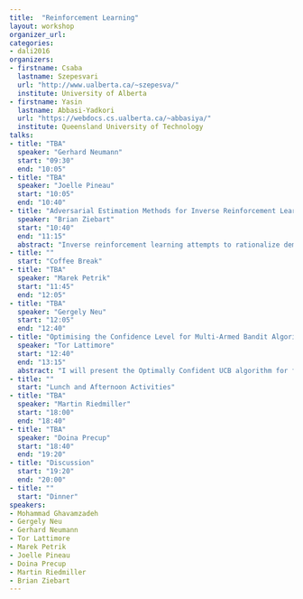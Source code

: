 ```yaml
---
title:  "Reinforcement Learning"
layout: workshop
organizer_url: 
categories:
- dali2016
organizers:
- firstname: Csaba
  lastname: Szepesvari
  url: "http://www.ualberta.ca/~szepesva/"
  institute: University of Alberta
- firstname: Yasin 
  lastname: Abbasi-Yadkori
  url: "https://webdocs.cs.ualberta.ca/~abbasiya/"
  institute: Queensland University of Technology
talks:
- title: "TBA"
  speaker: "Gerhard Neumann"
  start: "09:30"
  end: "10:05"
- title: "TBA"
  speaker: "Joelle Pineau"
  start: "10:05"
  end: "10:40"
- title: "Adversarial Estimation Methods for Inverse Reinforcement Learning"
  speaker: "Brian Ziebart"
  start: "10:40"
  end: "11:15"
  abstract: "Inverse reinforcement learning attempts to rationalize demonstrated behavior by estimating a reward or cost function that makes observed decision sequences optimal. Unfortunately, this problem is ill-posed in its basic form, admitting only degenerate solutions when learning from noisy data. We present a general framework using adversarial statistical estimation methods to resolve this problem. Maximum entropy inverse optimal control is a special case linking robust causal log loss minimization to a relaxation of the Bellman equation for optimal control. We investigate other loss functions within this adversarial framework to allow better inductive alignment with performance measures and imitation learning settings of practical interest. This is joint work with Xiangli Chen, Mathew Monfort, and Peter Carr."
- title: ""
  start: "Coffee Break"
- title: "TBA"
  speaker: "Marek Petrik"
  start: "11:45"
  end: "12:05"
- title: "TBA"
  speaker: "Gergely Neu"
  start: "12:05"
  end: "12:40"
- title: "Optimising the Confidence Level for Multi-Armed Bandit Algorithms"
  speaker: "Tor Lattimore"
  start: "12:40"
  end: "13:15"
  abstract: "I will present the Optimally Confident UCB algorithm for finite-armed bandits. The new algorithm is simple, efficient, empirically superb and comes with the strongest available theoretical guarantees for the subgaussian noise model. The main idea is that the confidence level should depend on the unknown risk of choosing a sub-optimal arm linearly often. Other algorithms are either too conservative (UCB) or not conservative enough (MOSS). The technical report may be found at http://arxiv.org/abs/1507.07880."
- title: ""
  start: "Lunch and Afternoon Activities"
- title: "TBA"
  speaker: "Martin Riedmiller"
  start: "18:00"
  end: "18:40"
- title: "TBA"
  speaker: "Doina Precup"
  start: "18:40"
  end: "19:20"
- title: "Discussion"
  start: "19:20"
  end: "20:00"
- title: ""
  start: "Dinner"
speakers:
- Mohammad Ghavamzadeh
- Gergely Neu
- Gerhard Neumann
- Tor Lattimore
- Marek Petrik
- Joelle Pineau
- Doina Precup
- Martin Riedmiller
- Brian Ziebart
---
```

